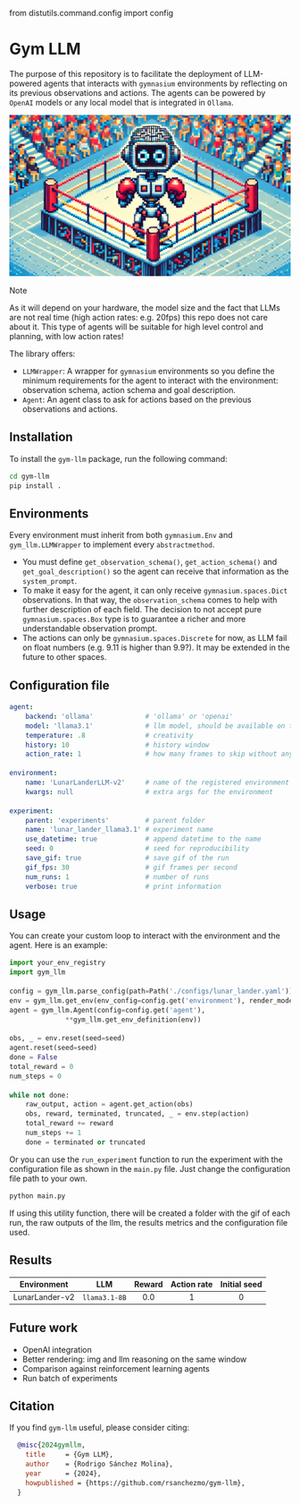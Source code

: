 from distutils.command.config import config

# Gym LLM
The purpose of this repository is to facilitate the deployment of LLM-powered agents that interacts with `gymnasium` environments by reflecting on its previous observations and actions.
The agents can be powered by `OpenAI` models or any local model that is integrated in `Ollama`. 

![gym-llm](./doc/gym-llm.png)


> [!NOTE] 
> As it will depend on your hardware, the model size and the fact that LLMs are not real time (high action rates: e.g. 20fps) this repo does not care about it. This type of agents will be suitable for high level control and planning, with low action rates!

The library offers:
- `LLMWrapper`: A wrapper for `gymnasium` environments so you define the minimum requirements for the agent to interact with the environment: observation schema, action schema and goal description.
- `Agent`: An agent class to ask for actions based on the previous observations and actions.

## Installation
To install the `gym-llm` package, run the following command:
```bash
cd gym-llm
pip install .
```

## Environments
Every environment must inherit from both `gymnasium.Env` and `gym_llm.LLMWrapper` to implement every `abstractmethod`.

- You must define `get_observation_schema()`, `get_action_schema()` and `get_goal_description()` so the agent
can receive that information as the `system_prompt`.
- To make it easy for the agent, it can only receive `gymnasium.spaces.Dict` observations. In that way, the `observation_schema` comes to help with further description of each field. The decision to not accept 
pure `gymnasium.spaces.Box` type is to guarantee a richer and more understandable observation prompt. 
- The actions can only be `gymnasium.spaces.Discrete` for now, as LLM fail on float numbers (e.g. 9.11 is higher than 9.9?). It may be extended in the future to other spaces.

## Configuration file
```yaml
agent:
    backend: 'ollama'             # 'ollama' or 'openai'
    model: 'llama3.1'             # llm model, should be available on the backend
    temperature: .8               # creativity
    history: 10                   # history window
    action_rate: 1                # how many frames to skip without any action

environment:
    name: 'LunarLanderLLM-v2'     # name of the registered environment
    kwargs: null                  # extra args for the environment
  
experiment:
    parent: 'experiments'         # parent folder
    name: 'lunar_lander_llama3.1' # experiment name
    use_datetime: true            # append datetime to the name
    seed: 0                       # seed for reproducibility
    save_gif: true                # save gif of the run
    gif_fps: 30                   # gif frames per second
    num_runs: 1                   # number of runs
    verbose: true                 # print information  
```

## Usage
You can create your custom loop to interact with the environment and the agent. Here is an example:
```python
import your_env_registry
import gym_llm

config = gym_llm.parse_config(path=Path('./configs/lunar_lander.yaml'))
env = gym_llm.get_env(env_config=config.get('environment'), render_mode='human')
agent = gym_llm.Agent(config=config.get('agent'),
              **gym_llm.get_env_definition(env))

obs, _ = env.reset(seed=seed)
agent.reset(seed=seed)
done = False
total_reward = 0
num_steps = 0

while not done:
    raw_output, action = agent.get_action(obs)
    obs, reward, terminated, truncated, _ = env.step(action)
    total_reward += reward
    num_steps += 1
    done = terminated or truncated
```

Or you can use the `run_experiment` function to run the experiment with the configuration file as shown in the `main.py` file. Just change the configuration file path to your own.

```bash
python main.py
```
If using this utility function, there will be created a folder with the gif of each run, the raw outputs of the llm, the results metrics and the configuration file used.

## Results
| **Environment** |    **LLM**    | **Reward** | **Action rate** | **Initial seed** |
|:---------------:|:-------------:|:----------:|:---------------:|:----------------:|
| LunarLander-v2  | `llama3.1-8B` |    0.0     |        1        |        0         |


## Future work
- OpenAI integration
- Better rendering: img and llm reasoning on the same window
- Comparison against reinforcement learning agents
- Run batch of experiments

## Citation
If you find `gym-llm` useful, please consider citing:

```bibtex
  @misc{2024gymllm,
    title     = {Gym LLM},
    author    = {Rodrigo Sánchez Molina},
    year      = {2024},
    howpublished = {https://github.com/rsanchezmo/gym-llm},
  }
```